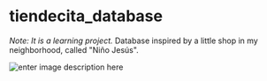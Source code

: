 # **tiendecita_database**
_Note: It is a learning project._
Database inspired by a little shop in my neighborhood, called "Niño Jesús".



![enter image description here][1]



[1]: https://i.pinimg.com/originals/46/70/33/4670330546f0d001146aa3af959aa238.jpg
